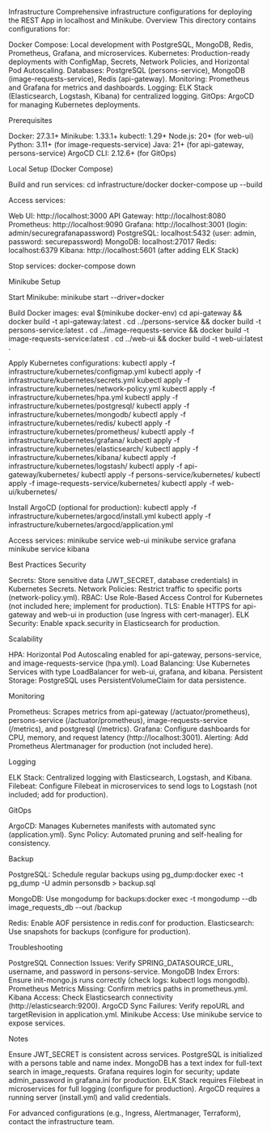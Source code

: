 Infrastructure
Comprehensive infrastructure configurations for deploying the REST App in localhost and Minikube.
Overview
This directory contains configurations for:

Docker Compose: Local development with PostgreSQL, MongoDB, Redis, Prometheus, Grafana, and microservices.
Kubernetes: Production-ready deployments with ConfigMap, Secrets, Network Policies, and Horizontal Pod Autoscaling.
Databases: PostgreSQL (persons-service), MongoDB (image-requests-service), Redis (api-gateway).
Monitoring: Prometheus and Grafana for metrics and dashboards.
Logging: ELK Stack (Elasticsearch, Logstash, Kibana) for centralized logging.
GitOps: ArgoCD for managing Kubernetes deployments.

Prerequisites

Docker: 27.3.1+
Minikube: 1.33.1+
kubectl: 1.29+
Node.js: 20+ (for web-ui)
Python: 3.11+ (for image-requests-service)
Java: 21+ (for api-gateway, persons-service)
ArgoCD CLI: 2.12.6+ (for GitOps)

Local Setup (Docker Compose)

Build and run services:
cd infrastructure/docker
docker-compose up --build


Access services:

Web UI: http://localhost:3000
API Gateway: http://localhost:8080
Prometheus: http://localhost:9090
Grafana: http://localhost:3001 (login: admin/securegrafanapassword)
PostgreSQL: localhost:5432 (user: admin, password: securepassword)
MongoDB: localhost:27017
Redis: localhost:6379
Kibana: http://localhost:5601 (after adding ELK Stack)


Stop services:
docker-compose down



Minikube Setup

Start Minikube:
minikube start --driver=docker


Build Docker images:
eval $(minikube docker-env)
cd api-gateway && docker build -t api-gateway:latest .
cd ../persons-service && docker build -t persons-service:latest .
cd ../image-requests-service && docker build -t image-requests-service:latest .
cd ../web-ui && docker build -t web-ui:latest .


Apply Kubernetes configurations:
kubectl apply -f infrastructure/kubernetes/configmap.yml
kubectl apply -f infrastructure/kubernetes/secrets.yml
kubectl apply -f infrastructure/kubernetes/network-policy.yml
kubectl apply -f infrastructure/kubernetes/hpa.yml
kubectl apply -f infrastructure/kubernetes/postgresql/
kubectl apply -f infrastructure/kubernetes/mongodb/
kubectl apply -f infrastructure/kubernetes/redis/
kubectl apply -f infrastructure/kubernetes/prometheus/
kubectl apply -f infrastructure/kubernetes/grafana/
kubectl apply -f infrastructure/kubernetes/elasticsearch/
kubectl apply -f infrastructure/kubernetes/kibana/
kubectl apply -f infrastructure/kubernetes/logstash/
kubectl apply -f api-gateway/kubernetes/
kubectl apply -f persons-service/kubernetes/
kubectl apply -f image-requests-service/kubernetes/
kubectl apply -f web-ui/kubernetes/


Install ArgoCD (optional for production):
kubectl apply -f infrastructure/kubernetes/argocd/install.yml
kubectl apply -f infrastructure/kubernetes/argocd/application.yml


Access services:
minikube service web-ui
minikube service grafana
minikube service kibana



Best Practices
Security

Secrets: Store sensitive data (JWT_SECRET, database credentials) in Kubernetes Secrets.
Network Policies: Restrict traffic to specific ports (network-policy.yml).
RBAC: Use Role-Based Access Control for Kubernetes (not included here; implement for production).
TLS: Enable HTTPS for api-gateway and web-ui in production (use Ingress with cert-manager).
ELK Security: Enable xpack.security in Elasticsearch for production.

Scalability

HPA: Horizontal Pod Autoscaling enabled for api-gateway, persons-service, and image-requests-service (hpa.yml).
Load Balancing: Use Kubernetes Services with type LoadBalancer for web-ui, grafana, and kibana.
Persistent Storage: PostgreSQL uses PersistentVolumeClaim for data persistence.

Monitoring

Prometheus: Scrapes metrics from api-gateway (/actuator/prometheus), persons-service (/actuator/prometheus), image-requests-service (/metrics), and postgresql (/metrics).
Grafana: Configure dashboards for CPU, memory, and request latency (http://localhost:3001).
Alerting: Add Prometheus Alertmanager for production (not included here).

Logging

ELK Stack: Centralized logging with Elasticsearch, Logstash, and Kibana.
Filebeat: Configure Filebeat in microservices to send logs to Logstash (not included; add for production).

GitOps

ArgoCD: Manages Kubernetes manifests with automated sync (application.yml).
Sync Policy: Automated pruning and self-healing for consistency.

Backup

PostgreSQL: Schedule regular backups using pg_dump:docker exec -t <postgresql-container> pg_dump -U admin personsdb > backup.sql


MongoDB: Use mongodump for backups:docker exec -t <mongodb-container> mongodump --db image_requests_db --out /backup


Redis: Enable AOF persistence in redis.conf for production.
Elasticsearch: Use snapshots for backups (configure for production).

Troubleshooting

PostgreSQL Connection Issues: Verify SPRING_DATASOURCE_URL, username, and password in persons-service.
MongoDB Index Errors: Ensure init-mongo.js runs correctly (check logs: kubectl logs mongodb).
Prometheus Metrics Missing: Confirm metrics paths in prometheus.yml.
Kibana Access: Check Elasticsearch connectivity (http://elasticsearch:9200).
ArgoCD Sync Failures: Verify repoURL and targetRevision in application.yml.
Minikube Access: Use minikube service <service-name> to expose services.

Notes

Ensure JWT_SECRET is consistent across services.
PostgreSQL is initialized with a persons table and name index.
MongoDB has a text index for full-text search in image_requests.
Grafana requires login for security; update admin_password in grafana.ini for production.
ELK Stack requires Filebeat in microservices for full logging (configure for production).
ArgoCD requires a running server (install.yml) and valid credentials.

For advanced configurations (e.g., Ingress, Alertmanager, Terraform), contact the infrastructure team.
